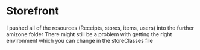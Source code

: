 # Storefront
I pushed all of the resources (Receipts, stores, items, users) into the further amizone folder
There might still be a problem with getting the right environment which you can change in the storeClasses file
